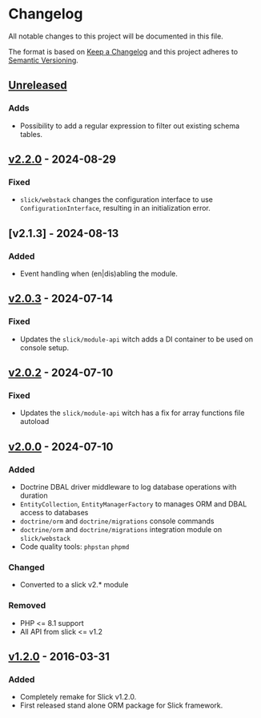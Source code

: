 # Changelog

All notable changes to this project will be documented in this file.

The format is based on [Keep a Changelog](http://keepachangelog.com/en/1.0.0/)
and this project adheres to [Semantic Versioning](http://semver.org/spec/v2.0.0.html).

## [Unreleased]
### Adds
- Possibility to add a regular expression to filter out existing schema tables.

## [v2.2.0] - 2024-08-29
### Fixed
- `slick/webstack` changes the configuration interface to use `ConfigurationInterface`, resulting in
  an initialization error.

## [v2.1.3] - 2024-08-13
### Added
- Event handling when (en|dis)abling the module.

## [v2.0.3] - 2024-07-14
### Fixed
- Updates the `slick/module-api` witch adds a DI container to be used on console setup.

## [v2.0.2] - 2024-07-10
### Fixed
- Updates the `slick/module-api` witch has a fix for array functions file autoload

## [v2.0.0] - 2024-07-10
### Added
- Doctrine DBAL driver middleware to log database operations with duration 
- `EntityCollection`, `EntityManagerFactory` to manages ORM and DBAL access to databases
- `doctrine/orm` and `doctrine/migrations` console commands
- `doctrine/orm` and `doctrine/migrations` integration module on `slick/webstack`
- Code quality tools: `phpstan` `phpmd`

### Changed
- Converted to a slick v2.* module

### Removed
- PHP <= 8.1 support
- All API from slick <= v1.2

## [v1.2.0] - 2016-03-31
### Added
- Completely remake for Slick v1.2.0.
- First released stand alone ORM package for Slick framework.

[Unreleased]: https://github.com/slickframework/orm/compare/v2.2.0...HEAD
[v2.2.0]: https://github.com/slickframework/orm/compare/v2.1.0...v2.2.0
[v2.1.0]: https://github.com/slickframework/orm/compare/v2.0.3...v2.1.0
[v2.0.3]: https://github.com/slickframework/orm/compare/v2.0.2...v2.0.3
[v2.0.2]: https://github.com/slickframework/orm/compare/v2.0.0...v2.0.2
[v2.0.0]: https://github.com/slickframework/orm/compare/v1.2.0...v2.0.0
[v1.2.0]: https://github.com/slickframework/orm/compare/724593...v1.2.0